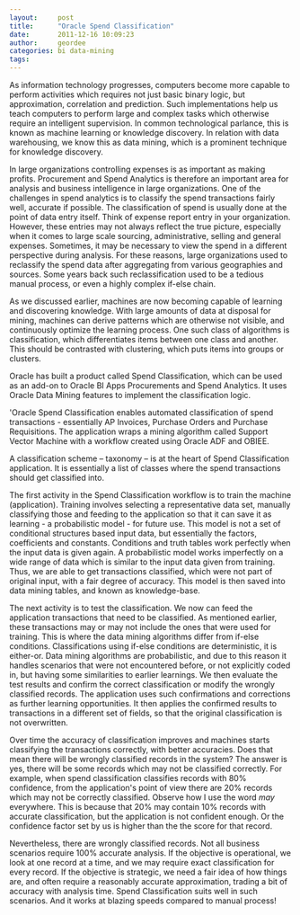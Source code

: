 ```yaml
---
layout:     post
title:      "Oracle Spend Classification"
date:       2011-12-16 10:09:23
author:     geordee
categories: bi data-mining
tags:       
---
```


As information technology progresses, computers become more capable to perform activities which requires not just basic binary logic, but approximation, correlation and prediction. Such implementations help us teach computers to perform large and complex tasks which otherwise require an intelligent supervision. In common technological parlance, this is known as machine learning or knowledge discovery. In relation with data warehousing, we know this as data mining, which is a prominent technique for knowledge discovery.

In large organizations controlling expenses is as important as making profits. Procurement and Spend Analytics is therefore an important area for analysis and business intelligence in large organizations. One of the challenges in spend analytics is to classify the spend transactions fairly well, accurate if possible. The classification of spend is usually done at the point of data entry itself. Think of expense report entry in your organization. However, these entries may not always reflect the true picture, especially when it comes to large scale sourcing, administrative, selling and general expenses. Sometimes, it may be necessary to view the spend in a different perspective during analysis. For these reasons, large organizations used to reclassify the spend data after aggregating from various geographies and sources. Some years back such reclassification used to be a tedious manual process, or even a highly complex if-else chain.

As we discussed earlier, machines are now becoming capable of learning and discovering knowledge. With large amounts of data at disposal for mining, machines can derive patterns which are otherwise not visible, and continuously optimize the learning process. One such class of algorithms is classification, which differentiates items between one class and another. This should be contrasted with clustering, which puts items into groups or clusters.

Oracle has built a product called Spend Classification, which can be used as an add-on to Oracle BI Apps Procurements and Spend Analytics. It uses Oracle Data Mining features to implement the classification logic.

'Oracle Spend Classification enables automated classification of spend transactions - essentially AP Invoices, Purchase Orders and Purchase Requisitions. The application wraps a mining algorithm called Support Vector Machine with a workflow created using Oracle ADF and OBIEE.

A classification scheme – taxonomy – is at the heart of Spend Classification application. It is essentially a list of classes where the spend transactions should get classified into.

The first activity in the Spend Classification workflow is to train the machine (application). Training involves selecting a representative data set, manually classifying those and feeding to the application so that it can save it as learning - a probabilistic model - for future use. This model is not a set of conditional structures based input data, but essentially the factors, coefficients and constants. Conditions and truth tables work perfectly when the input data is given again. A probabilistic model works imperfectly on a wide range of data which is similar to the input data given from training. Thus, we are able to get transactions classified, which were not part of original input, with a fair degree of accuracy. This model is then saved into data mining tables, and known as knowledge-base.

The next activity is to test the classification. We now can feed the application transactions that need to be classified. As mentioned earlier, these transactions may or may not include the ones that were used for training. This is where the data mining algorithms differ from if-else conditions. Classifications using if-else conditions are deterministic, it is either-or. Data mining algorithms are probabilistic, and due to this reason it handles scenarios that were not encountered before, or not explicitly coded in, but having some similarities to earlier learnings. We then evaluate the test results and confirm the correct classification or modify the wrongly classified records. The application uses such confirmations and corrections as further learning opportunities. It then applies the confirmed results to transactions in a different set of fields, so that the original classification is not overwritten.

Over time the accuracy of classification improves and machines starts classifying the transactions correctly, with better accuracies. Does that mean there will be wrongly classified records in the system? The answer is yes, there will be some records which may not be classified correctly. For example, when spend classification classifies records with 80% confidence, from the application's point of view there are 20% records which may not be correctly classified. Observe how I use the word _may_ everywhere. This is because that 20% may contain 10% records with accurate classification, but the application is not confident enough. Or the confidence factor set by us is higher than the the score for that record.

Nevertheless, there are wrongly classified records. Not all business scenarios require 100% accurate analysis. If the objective is operational, we look at one record at a time, and we may require exact classification for every record. If the objective is strategic, we need a fair idea of how things are, and often require a reasonably accurate approximation, trading a bit of accuracy with analysis time. Spend Classification suits well in such scenarios. And it works at blazing speeds compared to manual process!
